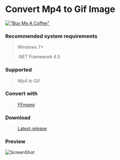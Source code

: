 # Convert Mp4 to Gif Image

[!["Buy Me A Coffee"](https://www.buymeacoffee.com/assets/img/custom_images/orange_img.png)](https://www.buymeacoffee.com/prongbang)

### Recommended system requirements

> Windows 7+

> .NET Framework 4.5

### Supported
> Mp4 to Gif

### Convert with
> [FFmpeg](https://www.ffmpeg.org)

### Download
> [Latest release](https://github.com/prongbang/Mp4ToGif/releases)

### Preview
![ScreenShot](https://raw.githubusercontent.com/prongbang/images/master/mp4-to-gif.gif)
